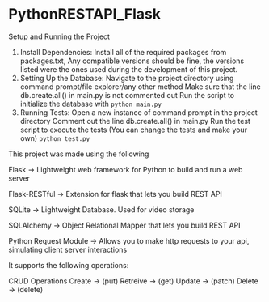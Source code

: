 # PythonRESTAPI_Flask

Setup and Running the Project
1. Install Dependencies:
Install all of the required packages from packages.txt, Any compatible versions should be fine, the versions listed were the ones used during the development of this project. 
2. Setting Up the Database:
Navigate to the project directory using command prompt/file explorer/any other method
Make sure that the line db.create.all() in main.py is not commented out
Run the script to initialize the database with 
`python main.py`
3. Running Tests:
Open a new instance of command prompt in the project directory
Comment out the line db.create.all() in main.py
Run the test script to execute the tests (You can change the tests and make your own)
`python test.py`




This project was made using the following

Flask -> Lightweight web framework for Python to build and run a web server

Flask-RESTful -> Extension for flask that lets you build REST API

SQLite -> Lightweight Database. Used for video storage

SQLAlchemy -> Object Relational Mapper that lets you build REST API

Python Request Module -> Allows you to make http requests to your api, simulating client server interactions

It supports the following operations:

CRUD Operations
Create   ->  (put)
Retreive ->  (get)
Update   ->  (patch)
Delete   ->  (delete)